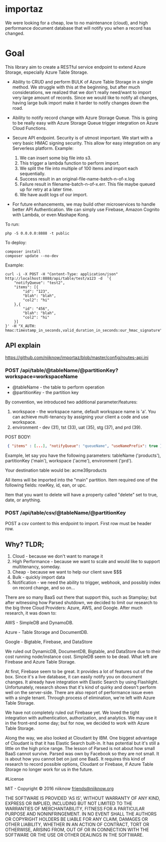 # importaz
We were looking for a cheap, low to no maintenance (cloud), and high performance document database that will notify you when a record has changed.  

# Goal
This library aim to create a RESTful service endpoint to extend Azure Storage, especially Azure Table Storage.

* Ability to CRUD and perform BULK of Azure Table Storage in a single method.
We struggle with this at the beginning, but after much considerations, we realized that we don't really need/want to import very large amount of records.  Since we would like to notify all changes, having large bulk import make it harder to notify changes down the road.

* Ability to notify record change with Azure Storage Queue.
This is going to be really easy with Azure Storage Queue trigger integration on Azure Cloud Functions.

* Secure API endpoint.
Security is of utmost important.  We start with a very basic HMAC signing security.  This allow for easy integration on any Serverless platform.  Example: 
    1. We can insert some big file into s3.
    2. This trigger a lambda function to perform import.
    3. We split the file into multiple of 100 items and import each sequentially.
    4. Success result in an original-file-name-batch-n-of-x.log
    5. Failure result in filename-batch-n-of-x.err.  This file maybe queued up for retry at a later time.
    6. We have audit logs of our import.

* For future enhancements, we may build other microservices to handle better API Authentication.  We can simply use Firebase, Amazon Cognito with Lambda, or even Mashape Kong.

To run:
```
php -S 0.0.0.0:8888 -t public
```

To deploy:
```
composer install
composer update --no-dev
```

Example:
```
curl -i -X POST -H "Content-Type: application/json" http://localhost:8888/api/table/test/a123 -d  '{
    "notifyQueue": "test2",
    "items": [{
        "id": "123",
        "blah": "blah",
        "col2": "hi"
    },{
        "id": "456",
        "blah": "blah",
        "col2": "hi"
    }]
}' -H "X_AUTH: hmac:timestamp_in_seconds,valid_duration_in_seconds:our_hmac_signature"
```

## API explain
https://github.com/niiknow/importaz/blob/master/config/routes-api.ini

### POST /api/table/@tableName/@partitionKey?workspace=workspaceName
* @tableName - the table to perform operation
* @partitionKey - the partition key

By convention, we introduced two additional parameter/features:
1. workspace - the workspace name, default workspace name is 'a'.  You can achieve multi-tenancy by assigning your client a code and use workspace.
2. environment - dev (31), tst (33), uat (35), stg (37), and prd (39).

POST BODY:
``` json
 { "items" : [...], "notifyQueue": "queueName", "useNamePrefix": true }
```

Example, let say you have the following parameters: tableName ('products'), partitionKey ('main'), workspace ('acme'), environment ('prd').

Your destination table would be: acme39products

All items will be imported into the "main" partition.  Item required one of the following fields: rowKey, id, ean, or upc.

Item that you want to delete will have a property called "delete" set to true, date, or anything.

### POST /api/table/csv/@tableName/@partitionKey
POST a csv content to this endpoint to import.  First row must be header row.

## Why? TLDR;
1. Cloud - because we don't want to manage it
2. High Performance - because we want to scale and would like to support multitenancy, someday.
3. Cheap - because we want to help our client save $$$
4. Bulk - quickly import data
5. Notification - we need the ability to trigger, webhook, and possibly index on record change, and so on...

There are so many BaaS out there that support this, such as Stamplay; but after witnessing how Parsed shutdown, we decided to limit our research to the big three Cloud Providers: Azure, AWS, and Google.  After much research, it was down to:


AWS - SimpleDB and DynamoDB.

Azure - Table Storage and DocumentDB.

Google -  Bigtable, Firebase, and DataStore

We ruled out DynamicDB, DocumentDB, Bigtable, and DataStore due to their cost running node/instance cost.  SimpleDB seem to be dead.  What left are Firebase and Azure Table Storage.  

At first, Firebase seem to be great.  It provides a lot of features out of the box.  Since it's a live database, it can easily notify you on document changes.  It already have integration with Elastic Search by using Flashlight.  Unfortunately, research shows that it's kind of quirky and doesn't perform well on the server-side.  There are also report of performance issue even with a single tenant.  Through process of elimination, we're left with Azure Table Storage.

We have not completely ruled out Firebase yet.  We loved the tight integration with authentication, authorization, and analytics.  We may use it in the front-end some day; but for now, we decided to work with Azure Table Storage.

Along the way, we also looked at Cloudant by IBM.  One biggest advantage of Cloudant is that it has Elastic Search built-in.  It has potential but it's still a little on the high price range.  The lesson of Parsed is not about how small BaaS cannot survive.  Parsed was own by Facebook so they are not small.  It is about how you cannot bet on just one BaaS.  It requires this kind of research to record possible options, Cloudant or Firebase, if Azure Table Storage no longer work for us in the future.  

#License

MIT - Copyright © 2016 niiknow friends@niiknow.org

THE SOFTWARE IS PROVIDED 'AS IS', WITHOUT WARRANTY OF ANY KIND, EXPRESS OR IMPLIED, INCLUDING BUT NOT LIMITED TO THE WARRANTIES OF MERCHANTABILITY, FITNESS FOR A PARTICULAR PURPOSE AND NONINFRINGEMENT. IN NO EVENT SHALL THE AUTHORS OR COPYRIGHT HOLDERS BE LIABLE FOR ANY CLAIM, DAMAGES OR OTHER LIABILITY, WHETHER IN AN ACTION OF CONTRACT, TORT OR OTHERWISE, ARISING FROM, OUT OF OR IN CONNECTION WITH THE SOFTWARE OR THE USE OR OTHER DEALINGS IN THE SOFTWARE.